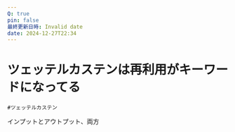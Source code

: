 ```yaml
---
Q: true
pin: false
最終更新日時: Invalid date
date: 2024-12-27T22:34
---
```

# ツェッテルカステンは再利用がキーワードになってる

`#ツェッテルカステン`

インプットとアウトプット、両方